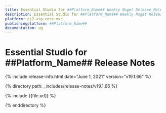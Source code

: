 ```yaml
---
title: Essential Studio for ##Platform_Name## Weekly Nuget Release Release Notes  
description: Essential Studio for ##Platform_Name## Weekly Nuget Release Release Notes  
platform: ej2-asp-core-mvc
publishingplatform: ##Platform_Name##
documentation: ug
---
```


# Essential Studio for  ##Platform_Name##  Release Notes  

{% include release-info.html date="June 1, 2021"   version="v19.1.66"  %} 

{% directory path: _includes/release-notes/v19.1.66 %}

{% include {{file.url}} %}

{% enddirectory %}

